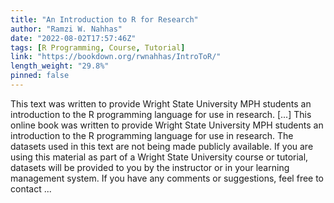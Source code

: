 ```yaml
---
title: "An Introduction to R for Research"
author: "Ramzi W. Nahhas"
date: "2022-08-02T17:57:46Z"
tags: [R Programming, Course, Tutorial]
link: "https://bookdown.org/rwnahhas/IntroToR/"
length_weight: "29.8%"
pinned: false
---
```


This text was written to provide Wright State University MPH students an introduction to the R programming language for use in research. [...] This online book was written to provide Wright State University MPH students an introduction to the R programming language for use in research. The datasets used in this text are not being made publicly available. If you are using this material as part of a Wright State University course or tutorial, datasets will be provided to you by the instructor or in your learning management system. If you have any comments or suggestions, feel free to contact ...
